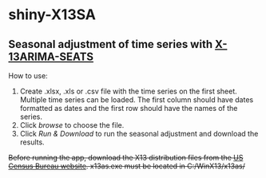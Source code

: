 # shiny-X13SA
## Seasonal adjustment of time series with [X-13ARIMA-SEATS](https://www.census.gov/srd/www/x13as/)

How to use:

1. Create .xlsx, .xls or .csv file with the time series on the first sheet. Multiple time series can be loaded. The first column should have dates formatted as dates and the first row should have the names of the series. 
2. Click *browse* to choose the file.
3. Click *Run & Download* to run the seasonal adjustment and download the results.

~~Before running the app, download the X13 distribution files from the [US Census Bureau website](https://www.census.gov/srd/www/winx13/winx13_down.html). x13as.exe must be located in C:/WinX13/x13as/~~ 
